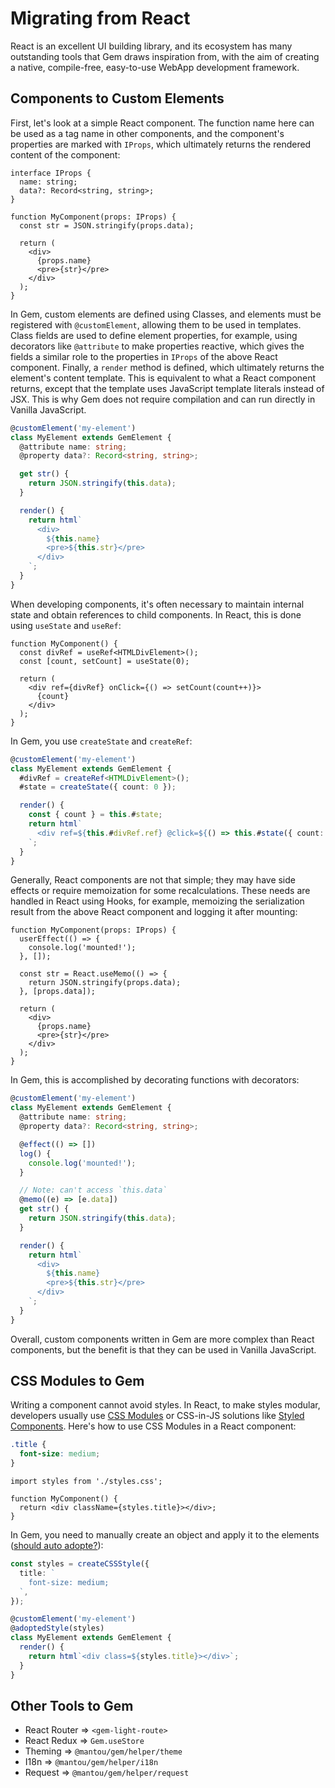 # Migrating from React

React is an excellent UI building library, and its ecosystem has many outstanding tools that Gem draws inspiration from, with the aim of creating a native, compile-free, easy-to-use WebApp development framework.

## Components to Custom Elements

First, let's look at a simple React component. The function name here can be used as a tag name in other components, and the component's properties are marked with `IProps`, which ultimately returns the rendered content of the component:

```tsx
interface IProps {
  name: string;
  data?: Record<string, string>;
}

function MyComponent(props: IProps) {
  const str = JSON.stringify(props.data);

  return (
    <div>
      {props.name}
      <pre>{str}</pre>
    </div>
  );
}
```

In Gem, custom elements are defined using Classes, and elements must be registered with `@customElement`, allowing them to be used in templates. Class fields are used to define element properties, for example, using decorators like `@attribute` to make properties reactive, which gives the fields a similar role to the properties in `IProps` of the above React component. Finally, a `render` method is defined, which ultimately returns the element's content template. This is equivalent to what a React component returns, except that the template uses JavaScript template literals instead of JSX. This is why Gem does not require compilation and can run directly in Vanilla JavaScript.

```ts
@customElement('my-element')
class MyElement extends GemElement {
  @attribute name: string;
  @property data?: Record<string, string>;

  get str() {
    return JSON.stringify(this.data);
  }

  render() {
    return html`
      <div>
        ${this.name}
        <pre>${this.str}</pre>
      </div>
    `;
  }
}
```

When developing components, it's often necessary to maintain internal state and obtain references to child components. In React, this is done using `useState` and `useRef`:

```tsx
function MyComponent() {
  const divRef = useRef<HTMLDivElement>();
  const [count, setCount] = useState(0);

  return (
    <div ref={divRef} onClick={() => setCount(count++)}>
      {count}
    </div>
  );
}
```

In Gem, you use `createState` and `createRef`:

```ts
@customElement('my-element')
class MyElement extends GemElement {
  #divRef = createRef<HTMLDivElement>();
  #state = createState({ count: 0 });

  render() {
    const { count } = this.#state;
    return html`
      <div ref=${this.#divRef.ref} @click=${() => this.#state({ count: count++ })}>${count}</div>
    `;
  }
}
```

Generally, React components are not that simple; they may have side effects or require memoization for some recalculations. These needs are handled in React using Hooks, for example, memoizing the serialization result from the above React component and logging it after mounting:

```tsx
function MyComponent(props: IProps) {
  userEffect(() => {
    console.log('mounted!');
  }, []);

  const str = React.useMemo(() => {
    return JSON.stringify(props.data);
  }, [props.data]);

  return (
    <div>
      {props.name}
      <pre>{str}</pre>
    </div>
  );
}
```

In Gem, this is accomplished by decorating functions with decorators:

```ts
@customElement('my-element')
class MyElement extends GemElement {
  @attribute name: string;
  @property data?: Record<string, string>;

  @effect(() => [])
  log() {
    console.log('mounted!');
  }

  // Note: can't access `this.data`
  @memo((e) => [e.data])
  get str() {
    return JSON.stringify(this.data);
  }

  render() {
    return html`
      <div>
        ${this.name}
        <pre>${this.str}</pre>
      </div>
    `;
  }
}
```

Overall, custom components written in Gem are more complex than React components, but the benefit is that they can be used in Vanilla JavaScript.

## CSS Modules to Gem

Writing a component cannot avoid styles. In React, to make styles modular, developers usually use [CSS Modules](https://github.com/css-modules/css-modules) or CSS-in-JS solutions like [Styled Components](https://styled-components.com). Here's how to use CSS Modules in a React component:

```css
.title {
  font-size: medium;
}
```

```tsx
import styles from './styles.css';

function MyComponent() {
  return <div className={styles.title}></div>;
}
```

In Gem, you need to manually create an object and apply it to the elements ([should auto adopte?](https://github.com/mantou132/gem/issues/141)):

```ts
const styles = createCSSStyle({
  title: `
    font-size: medium;
  `,
});

@customElement('my-element')
@adoptedStyle(styles)
class MyElement extends GemElement {
  render() {
    return html`<div class=${styles.title}></div>`;
  }
}
```

## Other Tools to Gem

- React Router => `<gem-light-route>`
- React Redux => `Gem.useStore`
- Theming => `@mantou/gem/helper/theme`
- I18n => `@mantou/gem/helper/i18n`
- Request => `@mantou/gem/helper/request`
